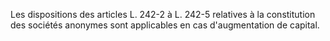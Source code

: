   
Les dispositions des articles L. 242-2 à L. 242-5 relatives à la constitution des sociétés anonymes sont applicables en cas d'augmentation de capital.  

  
